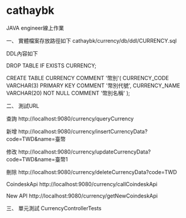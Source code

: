 # cathaybk
JAVA engineer線上作業

一、
實體檔案存放路徑如下
cathaybk/currency/db/ddl/CURRENCY.sql

DDL內容如下

DROP TABLE IF EXISTS CURRENCY;

CREATE TABLE CURRENCY COMMENT '幣別'(
  CURRENCY_CODE VARCHAR(3) PRIMARY KEY COMMENT '幣別代號',
  CURRENCY_NAME VARCHAR(20) NOT NULL COMMENT '幣別名稱'
);

二、
測試URL

查詢
http://localhost:9080/currency/queryCurrency

新增
http://localhost:9080/currency/insertCurrencyData?code=TWD&name=臺幣

修改
http://localhost:9080/currency/updateCurrencyData?code=TWD&name=臺幣1

刪除
http://localhost:9080/currency/deleteCurrencyData?code=TWD

CoindeskApi
http://localhost:9080/currency/callCoindeskApi

New API
http://localhost:9080/currency/getNewCoindeskApi

三、
單元測試
CurrencyControllerTests
